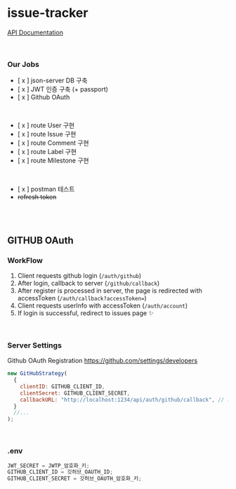 # issue-tracker

[API Documentation](https://documenter.getpostman.com/view/15685287/UVeFPT3d)

<br>

### Our Jobs

- [ x ] json-server DB 구축
- [ x ] JWT 인증 구축 (+ passport)
- [ x ] Github OAuth

<br>

- [ x ] route User 구현
- [ x ] route Issue 구현
- [ x ] route Comment 구현
- [ x ] route Label 구현
- [ x ] route Milestone 구현

<br>

- [ x ] postman 테스트
- ~~refresh token~~

<br>
<br>

## GITHUB OAuth

### WorkFlow

1. Client requests github login (`/auth/github`)
2. After login, callback to server (`/github/callback`)
3. After register is processed in server, the page is redirected with accessToken (`/auth/callback?accessToken=`)
4. Client requests userInfo with accessToken (`/auth/account`)
5. If login is successful, redirect to issues page ✨

<br>

### Server Settings

Github OAuth Registration https://github.com/settings/developers

```js
new GitHubStrategy(
  {
    clientID: GITHUB_CLIENT_ID,
    clientSecret: GITHUB_CLIENT_SECRET,
    callbackURL: "http://localhost:1234/api/auth/github/callback", // 로그인 성공 콜벡 링크
  }
  //...
);
```

<br>

### .env

```js
JWT_SECRET = JWTP_암호화_키;
GITHUB_CLIENT_ID = 깃허브_OAUTH_ID;
GITHUB_CLIENT_SECRET = 깃허브_OAUTH_암호화_키;
```
